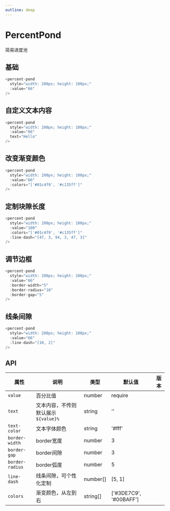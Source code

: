 ```yaml
---
outline: deep
---
```


<!-- markdownlint-disable-next-line -->
<script setup>
import PercentPond from '../../src/components/percent-pond/index.vue'
</script>

# PercentPond

简易进度池

## 基础

```js
<percent-pond
  style="width: 200px; height: 100px;"
  :value="66"
/>
```

<!-- markdownlint-disable-next-line -->
<percent-pond
  style="width: 200px; height: 100px;"
  :value="66"
/>

## 自定义文本内容

```js
<percent-pond
  style="width: 200px; height: 100px;"
  :value="66"
  text="Hello"
/>
```

<!-- markdownlint-disable-next-line -->
<percent-pond
  style="width: 200px; height: 100px;"
  :value="66"
  text="Hello"
/>

## 改变渐变颜色

```js
<percent-pond
  style="width: 200px; height: 100px;"
  :value="66"
  :colors="['#01c4f9', '#c135ff']"
/>
```

<percent-pond
  style="width: 200px; height: 100px;"
  :value="66"
  :colors="['#01c4f9', '#c135ff']"
/>

## 定制块隙长度

```js
<percent-pond
  style="width: 200px; height: 100px;"
  :value="100"
  :colors="['#01c4f9', '#c135ff']"
  :line-dash="[47, 3, 94, 3, 47, 3]"
/>
```

<percent-pond
  style="width: 200px; height: 100px;"
  :value="100"
  :colors="['#01c4f9', '#c135ff']"
  :line-dash="[47, 3, 94, 3, 47, 3]"
/>

## 调节边框

```js
<percent-pond
  style="width: 200px; height: 100px;"
  :value="66"
  :border-width="5"
  :border-radius="10"
  :border-gap="5"
/>
```

<!-- markdownlint-disable-next-line -->
<percent-pond
  style="width: 200px; height: 100px;"
  :value="66"
  :border-width="5"
  :border-radius="10"
  :border-gap="5"
/>

## 线条间隙

```js
<percent-pond
  style="width: 200px; height: 100px;"
  :value="66"
  :line-dash="[10, 2]"
/>
```

<!-- markdownlint-disable-next-line -->
<percent-pond
  style="width: 200px; height: 100px;"
  :value="66"
  :line-dash="[10, 2]"
/>

## API

| 属性 | 说明 | 类型 | 默认值 | 版本 |
|---|---|---|---|---|
| `value` | 百分比值 | number | require |  |
| `text` | 文本内容，不传则默认展示`${value}%` | string | '' |  |
| `text-color` | 文本字体颜色 | string | '#fff' |  |
| `border-width` | border宽度 | number | 3 |  |
| `border-gap` | border间隙 | number | 3 |  |
| `border-radius` | border弧度 | number | 5 |  |
| `line-dash` | 线条间隙，可个性化定制 | number[] | [5, 1] |  |
| `colors` | 渐变颜色，从左到右 | string[] | ['#3DE7C9', '#00BAFF'] |  |

